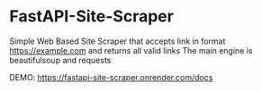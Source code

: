 # FastAPI-Site-Scraper
Simple Web Based Site Scraper that accepts link in format https://example.com and returns all valid links
The main engine is beautifulsoup and requests

DEMO: https://fastapi-site-scraper.onrender.com/docs